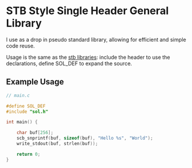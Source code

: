# STB Style Single Header General Library

I use as a drop in pseudo standard library, allowing for efficient and simple code reuse.

Usage is the same as the [stb libraries](https://github.com/nothings/stb): include the header to use the declarations, define SOL_DEF to expand the source.

## Example Usage

```C
// main.c

#define SOL_DEF
#include "sol.h"

int main() {

    char buf[256];
    scb_snprintf(buf, sizeof(buf), "Hello %s", "World");
    write_stdout(buf, strlen(buf));

    return 0;
}
```
